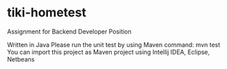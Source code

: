 # tiki-hometest
Assignment for Backend Developer Position

Written in Java
Please run the unit test by using Maven command: mvn test
You can import this project as Maven project using Intellij IDEA, Eclipse, Netbeans
